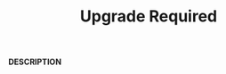 ﻿---
category: 4xx
code: 426
cover: https://firebasestorage.googleapis.com/v0/b/capy-http.appspot.com/o/Capy426.gif?alt=media
coverAlt: Upgrade Required
description: Upgrade Required
pubDate: 2014-06-01
tags:
- 4xx
title: Upgrade Required
---

__DESCRIPTION__